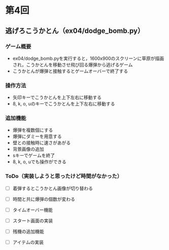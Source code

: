 # 第4回
## 逃げろこうかとん（ex04/dodge_bomb.py）
### ゲーム概要
- ex04/dodge_bomb.pyを実行すると，1600x900のスクリーンに草原が描画され，こうかとんを移動させ飛び回る爆弾から逃げるゲーム
- こうかとんが爆弾と接触するとゲームオーバーで終了する
### 操作方法
- 矢印キーでこうかとんを上下左右に移動する
- 8, k, o, uのキーでこうかとんを上下左右に移動する
### 追加機能
- 爆弾を複数個にする
- 爆弾にダミーを用意する
- 壁との接触時に速さがあがる
- 背景画像の追加
- sキーでゲームを終了
- 8, k, o, uでも操作ができる  
### ToDo（実装しようと思ったけど時間がなかった）
- [ ] 着弾するとこうかとん画像が切り替わる
- [ ] 時間と共に爆弾の個数が変わる
- [ ] タイムオーバー機能
- [ ] スタート画面の実装
- [ ] 残機の追加機能
- [ ] アイテムの実装

